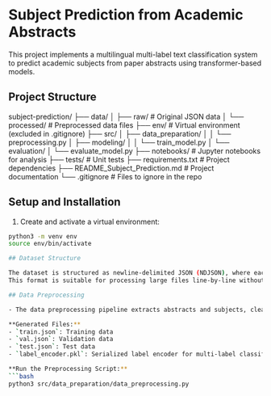 # Subject Prediction from Academic Abstracts

This project implements a multilingual multi-label text classification system to predict academic subjects from paper abstracts using transformer-based models.

## Project Structure

subject-prediction/
├── data/
│ ├── raw/ # Original JSON data
│ └── processed/ # Preprocessed data files
├── env/ # Virtual environment (excluded in .gitignore)
├── src/
│ ├── data_preparation/
│ │ └── preprocessing.py
│ ├── modeling/
│ │ └── train_model.py
│ └── evaluation/
│ └── evaluate_model.py
├── notebooks/ # Jupyter notebooks for analysis
├── tests/ # Unit tests
├── requirements.txt # Project dependencies
├── README_Subject_Prediction.md # Project documentation
└── .gitignore # Files to ignore in the repo

## Setup and Installation

1. Create and activate a virtual environment:

```bash
python3 -m venv env
source env/bin/activate 

## Dataset Structure

The dataset is structured as newline-delimited JSON (NDJSON), where each line is a separate JSON object. 
This format is suitable for processing large files line-by-line without loading the entire dataset into memory.

## Data Preprocessing

- The data preprocessing pipeline extracts abstracts and subjects, cleans the text, encodes subjects using `MultiLabelBinarizer`, and splits the data into train, validation, and test sets.

**Generated Files:**
- `train.json`: Training data
- `val.json`: Validation data
- `test.json`: Test data
- `label_encoder.pkl`: Serialized label encoder for multi-label classification

**Run the Preprocessing Script:**
```bash
python3 src/data_preparation/data_preprocessing.py